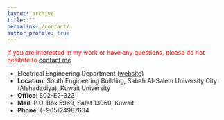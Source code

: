 ```yaml
---
layout: archive
title: ""
permalink: /contact/
author_profile: true
---
```

<span style="color:red;"> If you are interested in my work or have any questions, please do not hesitate to [contact me](mailto:hashem.mohammad@ku.edu.kw) </span>

- Electrical Engineering Department ([website](https://kuweb.ku.edu.kw/COEP/EngineeringPrograms/ElecEng/index.htm))
- **Location**: South Engineering Building, Sabah Al-Salem University City (Alshadadiya), Kuwait University
- **Office**: S02-E2-323
- **Mail**: P.O. Box 5969, Safat 13060, Kuwait
- **Phone**: (+965)24987634
